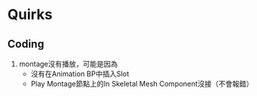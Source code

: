 # Quirks

## Coding
<!-- 馬的這條又好了>
<!-- 1. 非exposed的Variable在BeginPlay階段(Event)不是預設值，是該type的預設值。(如int為0) -->

1. montage沒有播放，可能是因為
    * 沒有在Animation BP中插入Slot
    * Play Montage節點上的In Skeletal Mesh Component沒接（不會報錯）
